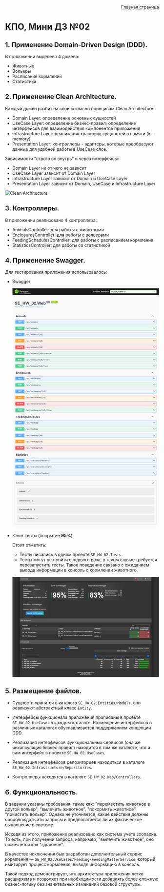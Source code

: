 <p style="text-align: right"> <a href="https://github.com/Mi-Kram/HSE-Software-Engineering/tree/main" alt="General"> Главная страница </a> </p>

# КПО, Мини ДЗ №02

## 1. Применение Domain-Driven Design (DDD).

В приложении выделено 4 домена:
- Животные
- Вольеры
- Расписание кормлений
- Статистика


## 2. Применение Clean Architecture.

Каждый домен разбит на слои согласно принципам Clean Architecture:
- Domain Layer: определение основных сущностей
- UseCase Layer: определение бизнес-правил; определение интерфейсов для взаимодействия компонентов приложения
- Infrastructure Layer: реализация хранилищ сущностей в памяти (in-memory)
- Presentation Layer: контроллеры - адаптеры, которые преобразуют данные для удобной работы в UseCase слое.

Зависимости "строго во внутрь" и через интерфейсы:
- Domain Layer ни от чего не зависит
- UseCase Layer зависит от Domain Layer
- Infrastructure Layer зависит от Domain и UseCase Layer
- Presentation Layer зависит от Domain, UseCase и Infrastructure Layer

<img src="https://blog.cleancoder.com/uncle-bob/images/2012-08-13-the-clean-architecture/CleanArchitecture.jpg" alt="Clean Architecture" style="width:400px;"/>


## 3. Контроллеры.

В приложении реализовано 4 контроллера:
- AnimalsController: для работы с животными
- EnclosuresController: для работы с вольерами
- FeedingSchedulesController: для работы с расписанием кормления
- StatisticsController: для работы со статистикой


## 4. Применение Swagger.

Для тестирования приложения использовалось:

- Swagger

  ![Swagger](./ReadmeImages/swagger.png)

- Юнит тесты (покрытие **95%**)

   Стоит отметить:
   - Тесты писались в одном проекте `SE_HW_02.Tests`.
   - Тесты могут не пройти с первого раза, в таком случае требуется перезапустить тесты. Такое поведение связано с ожиданием вывода информации в консоль о кормлении животного.

  ![UnitTests](./ReadmeImages/unit-tests.png)


## 5. Размещение файлов.

- Сущности хранятся в каталога `SE_HW_02.Entities/Models`, они реализуют абстрактный класс `Entity`.

- Интерфейсы функционала приложения прописаны в проекте `SE_HW_02.UseCases` в каждом каталоге. Размещение интерфейсов в различных каталогах обуславливается поддержанием концепции DDD.

- Реализация интерфейсов функциональных сервисов (она же инкапсуляция бизнес правил) находится в том же каталоге, что и сам интерфейс в проекте `SE_HW_02.UseCases`.

- Реализация интерфейсов репозиториев находиться в каталоге `SE_HW_02.Infrastructure/Repositories`.

- Контроллеры находятся в каталоге `SE_HW_02.Web/Controllers`.


## 6. Функциональность.

В задании указаны требования, такие как: "переместить животное в другой вольер", "вылечить животное", "покормить животное", "почистить вольер". Однако не уточняется, какие действия должны сопровождать эти запросы и предполагается ли их фактическое выполнение в системе.

Исходя из этого, приложение реализовано как система учёта зоопарка. То есть, при получении запроса, например, "вылечить животное", оно помечается как "здоровое".

В качестве исключения был разработан дополнительный сервис кормления — `SE_HW_02.UseCases/Feeding/FeedingMasterService`, который имитирует процесс кормления, выводя информацию в консоль.

Такой подход демонстрирует, что архитектура приложения легко расширяема и позволяет при необходимости добавлять более сложную бизнес-логику без значительных изменений базовой структуры.

